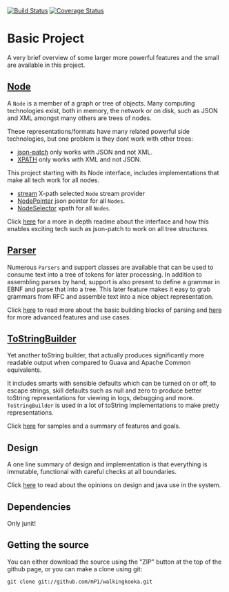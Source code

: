 [![Build Status](https://travis-ci.com/mP1/walkingkooka.svg?branch=master)](https://travis-ci.com/mP1/walkingkooka.svg?branch=master)
[![Coverage Status](https://coveralls.io/repos/github/mP1/walkingkooka/badge.svg?branch=master)](https://coveralls.io/github/mP1/walkingkooka?branch=master)

# Basic Project

A very brief overview of some larger more powerful features and the small are available in this project.

## [Node](https://github.com/mP1/walkingkooka/blob/master/src/main/java/walkingkooka/tree/Node.java)
A `Node` is a member of a graph or tree of objects. Many computing technologies exist, both in memory, the network or on
disk, such as JSON and XML amongst many others are trees of nodes. 

These representations/formats have many related powerful side technologies, but one problem is they dont work with other
trees:
 
- [json-patch](http://jsonpatch.com) only works with JSON and not XML.
- [XPATH](https://en.wikipedia.org/wiki/XPath) only works with XML and not JSON.

This project starting with its Node interface, includes implementations that make all tech work for all nodes.

- [stream](https://github.com/mP1/walkingkooka/blob/master/src/main/java/walkingkooka/tree/select/NodeSelector.java) X-path selected `Node` stream provider
- [NodePointer](https://github.com/mP1/walkingkooka/tree/master/src/main/java/walkingkooka/tree/pointer/NodePointer.java) json pointer for all `Nodes`.
- [NodeSelector](https://github.com/mP1/walkingkooka/tree/master/src/main/java/walkingkooka/tree/select/NodeSelector.java) xpath for all `Nodes`.

Click [here](Node.md) for a more in depth readme about the interface and how this enables exciting tech such as json-patch
to work on all tree structures.

## [Parser](https://github.com/mP1/walkingkooka/blob/master/src/main/java/walkingkooka/text/cursor/Parser.java)
Numerous `Parsers` and support classes are available that can be used to consume text into a tree of tokens for later
processing. In addition to assembling parses by hand, support is also present to define a grammar in EBNF and parse that
into a tree. This later feature makes it easy to grab grammars from RFC and assemble text into a nice object representation.

Click [here](Parser.md) to read more about the basic building blocks of parsing and [here](Parser-Grammar-Ebnf.md) for more
advanced features and use cases.

## [ToStringBuilder](https://github.com/mP1/walkingkooka/tree/master/src/main/java/walkingkooka/ToStringBuilder.java)

Yet another toString builder, that actually produces significantly more readable output when compared to Guava and
Apache Common equivalents.

It includes smarts with sensible defaults which can be turned on or off, to escape strings,
skill defaults such as null and zero to produce better toString representations for viewing in logs, debugging and more.
`ToStringBuilder` is used in a lot of toString implementations to make pretty representations.

Click [here](ToStringBuilder.md) for samples and a summary of features and goals.

## Design
A one line summary of design and implementation is that everything is immutable, functional with careful checks at all
boundaries.

Click [here](Design.md) to read about the opinions on design and java use in the system.

## Dependencies

Only junit!

## Getting the source

You can either download the source using the "ZIP" button at the top
of the github page, or you can make a clone using git:

```
git clone git://github.com/mP1/walkingkooka.git
```
